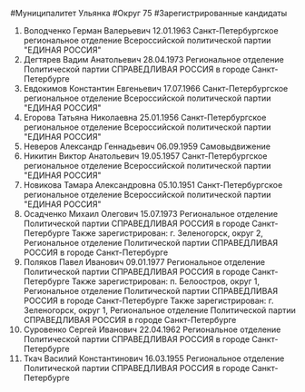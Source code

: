 #Муниципалитет
Ульянка
#Округ
75
#Зарегистрированные кандидаты
1. Володченко Герман Валерьевич 12.01.1963
Санкт-Петербургское региональное отделение Всероссийской политической партии "ЕДИНАЯ РОССИЯ"
2. Дегтярев Вадим Анатольевич 28.04.1973
Региональное отделение Политической партии СПРАВЕДЛИВАЯ РОССИЯ в городе Санкт-Петербурге
3. Евдокимов Константин Евгеньевич 17.07.1966
Санкт-Петербургское региональное отделение Всероссийской политической партии "ЕДИНАЯ РОССИЯ"
4. Егорова Татьяна Николаевна 25.01.1956
Санкт-Петербургское региональное отделение Всероссийской политической партии "ЕДИНАЯ РОССИЯ"
5. Неверов Александр Геннадьевич 06.09.1959
Самовыдвижение
6. Никитин Виктор Анатольевич 19.05.1957
Санкт-Петербургское региональное отделение Всероссийской политической партии "ЕДИНАЯ РОССИЯ"
7. Новикова Тамара Александровна 05.10.1951
Санкт-Петербургское региональное отделение Всероссийской политической партии "ЕДИНАЯ РОССИЯ"
8. Осадченко Михаил Олегович 15.07.1973
Региональное отделение Политической партии СПРАВЕДЛИВАЯ РОССИЯ в городе Санкт-Петербурге
Также зарегистрирован: г. Зеленогорск, округ 2, Региональное отделение Политической партии СПРАВЕДЛИВАЯ РОССИЯ в городе Санкт-Петербурге
9. Поляков Павел Иванович 09.01.1977
Региональное отделение Политической партии СПРАВЕДЛИВАЯ РОССИЯ в городе Санкт-Петербурге
Также зарегистрирован: п. Белоостров, округ 1, Региональное отделение Политической партии СПРАВЕДЛИВАЯ РОССИЯ в городе Санкт-Петербурге
Также зарегистрирован: г. Зеленогорск, округ 1, Региональное отделение Политической партии СПРАВЕДЛИВАЯ РОССИЯ в городе Санкт-Петербурге
10. Суровенко Сергей Иванович 22.04.1962
Региональное отделение Политической партии СПРАВЕДЛИВАЯ РОССИЯ в городе Санкт-Петербурге
11. Ткач Василий Константинович 16.03.1955
Региональное отделение Политической партии СПРАВЕДЛИВАЯ РОССИЯ в городе Санкт-Петербурге
